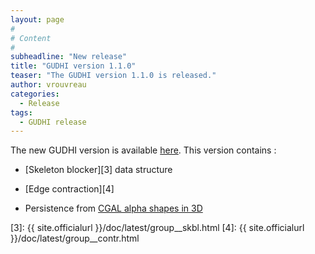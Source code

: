 ```yaml
---
layout: page
#
# Content
#
subheadline: "New release"
title: "GUDHI version 1.1.0"
teaser: "The GUDHI version 1.1.0 is released."
author: vrouvreau
categories:
  - Release
tags:
  - GUDHI release
---
```


The new GUDHI version is available [here][1].
This version contains :

- [Skeleton blocker][3] data structure

- [Edge contraction][4]

- Persistence from [CGAL alpha shapes in 3D][2]


 [1]: https://gforge.inria.fr/frs/?group_id=3865
 [2]: http://doc.cgal.org/latest/Alpha_shapes_3/
 [3]: {{ site.officialurl }}/doc/latest/group__skbl.html
 [4]: {{ site.officialurl }}/doc/latest/group__contr.html

